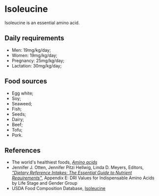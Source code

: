 # Isoleucine
Isoleucine is an essential amino acid.

## Daily requirements
- Men: 19mg/kg/day;
- Women: 19mg/kg/day;
- Pregnancy: 25mg/kg/day;
- Lactation: 30mg/kg/day;

## Food sources
- Egg white;
- Soy;
- Seaweed;
- Fish;
- Seeds;
- Dairy;
- Beef;
- Tofu;
- Pork.

## References
- The world's healthiest foods, [_Amino acids_](http://www.whfoods.com/genpage.php?tname=nutrient&dbid=129)
- Jennifer J. Otten, Jennifer Pitzi Hellwig, Linda D. Meyers, Editors, [_"Dietary Reference Intakes: The Essential Guide to Nutrient Requirements"_](https://www.amazon.com/Dietary-Reference-Intakes-Essential-Requirements/dp/0309157420), Appendix E: DRI Values for Indispensable Amino Acids by Life Stage and Gender Group
- USDA Food Composition Database, [Isoleucine](https://ndb.nal.usda.gov/ndb/nutrients/report/nutrientsfrm?max=25&offset=0&totCount=0&nutrient1=503&nutrient2=&nutrient3=&subset=0&sort=c&measureby=g)
